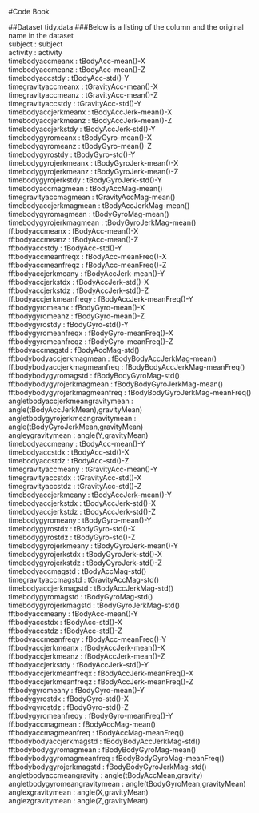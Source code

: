 #Code Book

##Dataset tidy.data
###Below is a listing of the column and the original name in the dataset	<br />
subject	 : 	subject	<br />
activity	 : 	activity	<br />
timebodyaccmeanx	 : 	tBodyAcc-mean()-X	<br />
timebodyaccmeanz	 : 	tBodyAcc-mean()-Z	<br />
timebodyaccstdy	 : 	tBodyAcc-std()-Y	<br />
timegravityaccmeanx	 : 	tGravityAcc-mean()-X	<br />
timegravityaccmeanz	 : 	tGravityAcc-mean()-Z	<br />
timegravityaccstdy	 : 	tGravityAcc-std()-Y	<br />
timebodyaccjerkmeanx	 : 	tBodyAccJerk-mean()-X	<br />
timebodyaccjerkmeanz	 : 	tBodyAccJerk-mean()-Z	<br />
timebodyaccjerkstdy	 : 	tBodyAccJerk-std()-Y	<br />
timebodygyromeanx	 : 	tBodyGyro-mean()-X	<br />
timebodygyromeanz	 : 	tBodyGyro-mean()-Z	<br />
timebodygyrostdy	 : 	tBodyGyro-std()-Y	<br />
timebodygyrojerkmeanx	 : 	tBodyGyroJerk-mean()-X	<br />
timebodygyrojerkmeanz	 : 	tBodyGyroJerk-mean()-Z	<br />
timebodygyrojerkstdy	 : 	tBodyGyroJerk-std()-Y	<br />
timebodyaccmagmean	 : 	tBodyAccMag-mean()	<br />
timegravityaccmagmean	 : 	tGravityAccMag-mean()	<br />
timebodyaccjerkmagmean	 : 	tBodyAccJerkMag-mean()	<br />
timebodygyromagmean	 : 	tBodyGyroMag-mean()	<br />
timebodygyrojerkmagmean	 : 	tBodyGyroJerkMag-mean()	<br />
fftbodyaccmeanx	 : 	fBodyAcc-mean()-X	<br />
fftbodyaccmeanz	 : 	fBodyAcc-mean()-Z	<br />
fftbodyaccstdy	 : 	fBodyAcc-std()-Y	<br />
fftbodyaccmeanfreqx	 : 	fBodyAcc-meanFreq()-X	<br />
fftbodyaccmeanfreqz	 : 	fBodyAcc-meanFreq()-Z	<br />
fftbodyaccjerkmeany	 : 	fBodyAccJerk-mean()-Y	<br />
fftbodyaccjerkstdx	 : 	fBodyAccJerk-std()-X	<br />
fftbodyaccjerkstdz	 : 	fBodyAccJerk-std()-Z	<br />
fftbodyaccjerkmeanfreqy	 : 	fBodyAccJerk-meanFreq()-Y	<br />
fftbodygyromeanx	 : 	fBodyGyro-mean()-X	<br />
fftbodygyromeanz	 : 	fBodyGyro-mean()-Z	<br />
fftbodygyrostdy	 : 	fBodyGyro-std()-Y	<br />
fftbodygyromeanfreqx	 : 	fBodyGyro-meanFreq()-X	<br />
fftbodygyromeanfreqz	 : 	fBodyGyro-meanFreq()-Z	<br />
fftbodyaccmagstd	 : 	fBodyAccMag-std()	<br />
fftbodybodyaccjerkmagmean	 : 	fBodyBodyAccJerkMag-mean()	<br />
fftbodybodyaccjerkmagmeanfreq	 : 	fBodyBodyAccJerkMag-meanFreq()	<br />
fftbodybodygyromagstd	 : 	fBodyBodyGyroMag-std()	<br />
fftbodybodygyrojerkmagmean	 : 	fBodyBodyGyroJerkMag-mean()	<br />
fftbodybodygyrojerkmagmeanfreq	 : 	fBodyBodyGyroJerkMag-meanFreq()	<br />
angletbodyaccjerkmeangravitymean	 : 	angle(tBodyAccJerkMean),gravityMean)	<br />
angletbodygyrojerkmeangravitymean	 : 	angle(tBodyGyroJerkMean,gravityMean)	<br />
angleygravitymean	 : 	angle(Y,gravityMean)	<br />
timebodyaccmeany	 : 	tBodyAcc-mean()-Y	<br />
timebodyaccstdx	 : 	tBodyAcc-std()-X	<br />
timebodyaccstdz	 : 	tBodyAcc-std()-Z	<br />
timegravityaccmeany	 : 	tGravityAcc-mean()-Y	<br />
timegravityaccstdx	 : 	tGravityAcc-std()-X	<br />
timegravityaccstdz	 : 	tGravityAcc-std()-Z	<br />
timebodyaccjerkmeany	 : 	tBodyAccJerk-mean()-Y	<br />
timebodyaccjerkstdx	 : 	tBodyAccJerk-std()-X	<br />
timebodyaccjerkstdz	 : 	tBodyAccJerk-std()-Z	<br />
timebodygyromeany	 : 	tBodyGyro-mean()-Y	<br />
timebodygyrostdx	 : 	tBodyGyro-std()-X	<br />
timebodygyrostdz	 : 	tBodyGyro-std()-Z	<br />
timebodygyrojerkmeany	 : 	tBodyGyroJerk-mean()-Y	<br />
timebodygyrojerkstdx	 : 	tBodyGyroJerk-std()-X	<br />
timebodygyrojerkstdz	 : 	tBodyGyroJerk-std()-Z	<br />
timebodyaccmagstd	 : 	tBodyAccMag-std()	<br />
timegravityaccmagstd	 : 	tGravityAccMag-std()	<br />
timebodyaccjerkmagstd	 : 	tBodyAccJerkMag-std()	<br />
timebodygyromagstd	 : 	tBodyGyroMag-std()	<br />
timebodygyrojerkmagstd	 : 	tBodyGyroJerkMag-std()	<br />
fftbodyaccmeany	 : 	fBodyAcc-mean()-Y	<br />
fftbodyaccstdx	 : 	fBodyAcc-std()-X	<br />
fftbodyaccstdz	 : 	fBodyAcc-std()-Z	<br />
fftbodyaccmeanfreqy	 : 	fBodyAcc-meanFreq()-Y	<br />
fftbodyaccjerkmeanx	 : 	fBodyAccJerk-mean()-X	<br />
fftbodyaccjerkmeanz	 : 	fBodyAccJerk-mean()-Z	<br />
fftbodyaccjerkstdy	 : 	fBodyAccJerk-std()-Y	<br />
fftbodyaccjerkmeanfreqx	 : 	fBodyAccJerk-meanFreq()-X	<br />
fftbodyaccjerkmeanfreqz	 : 	fBodyAccJerk-meanFreq()-Z	<br />
fftbodygyromeany	 : 	fBodyGyro-mean()-Y	<br />
fftbodygyrostdx	 : 	fBodyGyro-std()-X	<br />
fftbodygyrostdz	 : 	fBodyGyro-std()-Z	<br />
fftbodygyromeanfreqy	 : 	fBodyGyro-meanFreq()-Y	<br />
fftbodyaccmagmean	 : 	fBodyAccMag-mean()	<br />
fftbodyaccmagmeanfreq	 : 	fBodyAccMag-meanFreq()	<br />
fftbodybodyaccjerkmagstd	 : 	fBodyBodyAccJerkMag-std()	<br />
fftbodybodygyromagmean	 : 	fBodyBodyGyroMag-mean()	<br />
fftbodybodygyromagmeanfreq	 : 	fBodyBodyGyroMag-meanFreq()	<br />
fftbodybodygyrojerkmagstd	 : 	fBodyBodyGyroJerkMag-std()	<br />
angletbodyaccmeangravity	 : 	angle(tBodyAccMean,gravity)	<br />
angletbodygyromeangravitymean	 : 	angle(tBodyGyroMean,gravityMean)	<br />
anglexgravitymean	 : 	angle(X,gravityMean)	<br />
anglezgravitymean	 : 	angle(Z,gravityMean)	<br />

		

				


		
